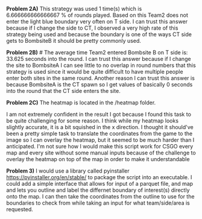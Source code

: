 **Problem 2A)** This strategy was used 1 time(s) which is 6.666666666666667 % of rounds played. Based on this Team2 does not enter the light blue boundary very often on T side. I can trust this answer because if I change the side to CT, I observed a very high rate of this strategy being used and because the boundary is one of the ways CT side gets to BombsiteB it should be pretty commonly used.

**Problem 2B)** # The average time Team2 entered Bombsite B on T side is: 33.625 seconds into the round. I can trust this answer because if I change the site to BombsiteA I can see little to no overlap in round numbers that this strategy is used since it would be quite difficult to have multiple people enter both sites in the same round. Another reason I can trust this answer is because BombsiteA is the CT spawn so I get values of basically 0 seconds into the round that the CT side enters the site.

**Problem 2C)** The heatmap is located in the /heatmap folder. 

I am not extremely confident in the result I got because I found this task to be quite challenging for some reason. I think while my heatmap looks slightly accurate, it is a bit squished in the x direction. I thought it should've been a pretty simple task to translate the coordinates from the game to the image so I can overlay the heatmap, but it seemed to be much harder than I anticipated. I'm not sure how I would make this script work for CSGO every map and every site without some manual inputs because of the challenge to overlay the heatmap on top of the map in order to make it understandable 

**Problem 3)** I would use a library called pyinstaller https://pyinstaller.org/en/stable/ to package the script into an executable. I could add a simple interface that allows for input of a parquet file, and map and lets you outline and label the differnet boundary of interest(s) directly onto the map. I can then take the coordinates from the outline to use for the boundaries to check from while taking
an input for what team/side/area is requested.
